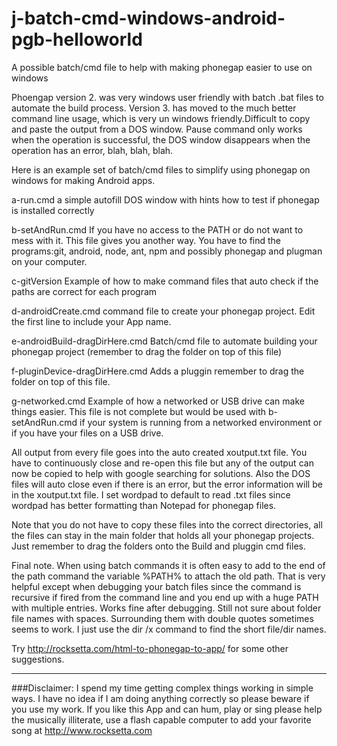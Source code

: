 j-batch-cmd-windows-android-pgb-helloworld
==========================================

A possible batch/cmd file to help with making phonegap easier to use on windows


Phoengap version 2. was very windows user friendly with batch .bat files to automate the build process. Version 3. has moved to the much better command line usage, which is very un windows friendly.Difficult to copy and paste the output from a DOS window. Pause command only works when the operation is successful, the DOS window disappears when the operation has an error, blah, blah, blah.


Here is an example set of batch/cmd files to simplify using phonegap on windows for making Android apps.


a-run.cmd     a simple autofill DOS window with hints how to test if phonegap is installed correctly
	
b-setAndRun.cmd     If you have no access to the PATH or do not want to mess with it. This file gives you another way. You have to find the programs:git, android, node, ant, npm and possibly phonegap and plugman on your computer.
	
c-gitVersion      Example of how to make command files that auto check if the paths are correct for each program
	
d-androidCreate.cmd    command file to create your phonegap project. Edit the first line to include your App name.
	
e-androidBuild-dragDirHere.cmd    Batch/cmd file to automate building your phonegap project (remember to drag the folder on top of this file)
	
	
f-pluginDevice-dragDirHere.cmd   Adds a pluggin remember to drag the folder on top of this file.


g-networked.cmd  Example of how a networked or USB drive can make things easier. This file is not complete but would be used with b-setAndRun.cmd if your system is running from a networked environment or if you have your files on a USB drive.



	
All output from every file goes into the auto created xoutput.txt file. You have to continuously close and re-open this file but any of the output can now be copied to help with google searching for solutions. Also the DOS files will auto close even if there is an error, but the error information will be in the xoutput.txt file. I set wordpad to default to read .txt files since wordpad has better formatting than Notepad for phonegap files.
	
Note that you do not have to copy these files into the correct directories, all the files can stay in the main folder that holds all your phonegap projects. Just remember to drag the folders onto the Build and pluggin cmd files.
	
	
	
	
Final note. When using batch commands it is often easy to add to the end of the path command the variable %PATH% to attach the old path. That is very helpful except when debugging your batch files since the command is recursive if fired from the command line and you end up with a huge PATH with multiple entries. Works fine after debugging. Still not sure about folder file names with spaces. Surrounding them with double quotes sometimes seems to work. I just use the dir /x command to find the short file/dir names. 

Try http://rocksetta.com/html-to-phonegap-to-app/ for some other suggestions.	
	
	

************************************************************************************************************

###Disclaimer: I spend my time getting complex things working in simple ways. I have no idea if I am doing anything correctly so please beware if you use my work. If you like this App and can hum, play or sing please help the musically illiterate, use a flash capable computer to add your favorite song at http://www.rocksetta.com 


	
